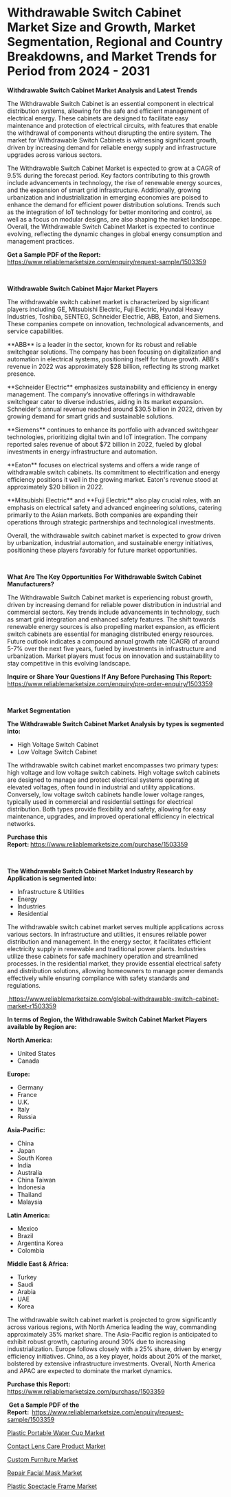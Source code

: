 <p><h1>Withdrawable Switch Cabinet Market Size and Growth, Market Segmentation, Regional and Country Breakdowns, and Market Trends for Period from 2024 -  2031</h1></p><p><strong>Withdrawable Switch Cabinet Market Analysis and Latest Trends</strong></p>
<p><p>The Withdrawable Switch Cabinet is an essential component in electrical distribution systems, allowing for the safe and efficient management of electrical energy. These cabinets are designed to facilitate easy maintenance and protection of electrical circuits, with features that enable the withdrawal of components without disrupting the entire system. The market for Withdrawable Switch Cabinets is witnessing significant growth, driven by increasing demand for reliable energy supply and infrastructure upgrades across various sectors.</p><p>The Withdrawable Switch Cabinet Market is expected to grow at a CAGR of 9.5% during the forecast period. Key factors contributing to this growth include advancements in technology, the rise of renewable energy sources, and the expansion of smart grid infrastructure. Additionally, growing urbanization and industrialization in emerging economies are poised to enhance the demand for efficient power distribution solutions. Trends such as the integration of IoT technology for better monitoring and control, as well as a focus on modular designs, are also shaping the market landscape. Overall, the Withdrawable Switch Cabinet Market is expected to continue evolving, reflecting the dynamic changes in global energy consumption and management practices.</p></p>
<p><strong>Get a Sample PDF of the Report:&nbsp;</strong> <a href="https://www.reliablemarketsize.com/enquiry/request-sample/1503359?utm_campaign=1404&utm_medium=2&utm_source=Github&utm_content=ia&utm_term=27092024&utm_id=withdrawable-switch-cabinet">https://www.reliablemarketsize.com/enquiry/request-sample/1503359</a></p>
<p>&nbsp;</p>
<p><strong>Withdrawable Switch Cabinet Major Market Players</strong></p>
<p><p>The withdrawable switch cabinet market is characterized by significant players including GE, Mitsubishi Electric, Fuji Electric, Hyundai Heavy Industries, Toshiba, SENTEG, Schneider Electric, ABB, Eaton, and Siemens. These companies compete on innovation, technological advancements, and service capabilities.</p><p>**ABB** is a leader in the sector, known for its robust and reliable switchgear solutions. The company has been focusing on digitalization and automation in electrical systems, positioning itself for future growth. ABB's revenue in 2022 was approximately $28 billion, reflecting its strong market presence.</p><p>**Schneider Electric** emphasizes sustainability and efficiency in energy management. The company’s innovative offerings in withdrawable switchgear cater to diverse industries, aiding in its market expansion. Schneider's annual revenue reached around $30.5 billion in 2022, driven by growing demand for smart grids and sustainable solutions.</p><p>**Siemens** continues to enhance its portfolio with advanced switchgear technologies, prioritizing digital twin and IoT integration. The company reported sales revenue of about $72 billion in 2022, fueled by global investments in energy infrastructure and automation.</p><p>**Eaton** focuses on electrical systems and offers a wide range of withdrawable switch cabinets. Its commitment to electrification and energy efficiency positions it well in the growing market. Eaton's revenue stood at approximately $20 billion in 2022.</p><p>**Mitsubishi Electric** and **Fuji Electric** also play crucial roles, with an emphasis on electrical safety and advanced engineering solutions, catering primarily to the Asian markets. Both companies are expanding their operations through strategic partnerships and technological investments.</p><p>Overall, the withdrawable switch cabinet market is expected to grow driven by urbanization, industrial automation, and sustainable energy initiatives, positioning these players favorably for future market opportunities.</p></p>
<p>&nbsp;</p>
<p><strong>What Are The Key Opportunities For Withdrawable Switch Cabinet Manufacturers?</strong></p>
<p><p>The Withdrawable Switch Cabinet market is experiencing robust growth, driven by increasing demand for reliable power distribution in industrial and commercial sectors. Key trends include advancements in technology, such as smart grid integration and enhanced safety features. The shift towards renewable energy sources is also propelling market expansion, as efficient switch cabinets are essential for managing distributed energy resources. Future outlook indicates a compound annual growth rate (CAGR) of around 5-7% over the next five years, fueled by investments in infrastructure and urbanization. Market players must focus on innovation and sustainability to stay competitive in this evolving landscape.</p></p>
<p><strong>Inquire or Share Your Questions If Any Before Purchasing This Report:</strong> <a href="https://www.reliablemarketsize.com/enquiry/pre-order-enquiry/1503359?utm_campaign=1404&utm_medium=2&utm_source=Github&utm_content=ia&utm_term=27092024&utm_id=withdrawable-switch-cabinet">https://www.reliablemarketsize.com/enquiry/pre-order-enquiry/1503359</a></p>
<p>&nbsp;</p>
<p><strong>Market Segmentation</strong></p>
<p><strong>The Withdrawable Switch Cabinet Market Analysis by types is segmented into:</strong></p>
<p><ul><li>High Voltage Switch Cabinet</li><li>Low Voltage Switch Cabinet</li></ul></p>
<p><p>The withdrawable switch cabinet market encompasses two primary types: high voltage and low voltage switch cabinets. High voltage switch cabinets are designed to manage and protect electrical systems operating at elevated voltages, often found in industrial and utility applications. Conversely, low voltage switch cabinets handle lower voltage ranges, typically used in commercial and residential settings for electrical distribution. Both types provide flexibility and safety, allowing for easy maintenance, upgrades, and improved operational efficiency in electrical networks.</p></p>
<p><strong>Purchase this Report:&nbsp;</strong><a href="https://www.reliablemarketsize.com/purchase/1503359?utm_campaign=1404&utm_medium=2&utm_source=Github&utm_content=ia&utm_term=27092024&utm_id=withdrawable-switch-cabinet">https://www.reliablemarketsize.com/purchase/1503359</a></p>
<p>&nbsp;</p>
<p><strong>The Withdrawable Switch Cabinet Market Industry Research by Application is segmented into:</strong></p>
<p><ul><li>Infrastructure & Utilities</li><li>Energy</li><li>Industries</li><li>Residential</li></ul></p>
<p><p>The withdrawable switch cabinet market serves multiple applications across various sectors. In infrastructure and utilities, it ensures reliable power distribution and management. In the energy sector, it facilitates efficient electricity supply in renewable and traditional power plants. Industries utilize these cabinets for safe machinery operation and streamlined processes. In the residential market, they provide essential electrical safety and distribution solutions, allowing homeowners to manage power demands effectively while ensuring compliance with safety standards and regulations.</p></p>
<p><a href="https://www.reliablemarketsize.com/global-withdrawable-switch-cabinet-market-r1503359?utm_campaign=1404&utm_medium=2&utm_source=Github&utm_content=ia&utm_term=27092024&utm_id=withdrawable-switch-cabinet">&nbsp;https://www.reliablemarketsize.com/global-withdrawable-switch-cabinet-market-r1503359</a></p>
<p><strong>In terms of Region, the Withdrawable Switch Cabinet Market Players available by Region are:</strong></p>
<p>
    <p> <strong> North America: </strong>
        <ul>
            <li>United States</li>
            <li>Canada</li>
        </ul>
        </p> 
    <p> <strong> Europe: </strong>
        <ul>
            <li>Germany</li>
            <li>France</li>
            <li>U.K.</li>
            <li>Italy</li>
            <li>Russia</li>
        </ul>
        </p> 
    <p> <strong> Asia-Pacific: </strong>
        <ul>
            <li>China</li>
            <li>Japan</li>
            <li>South Korea</li>
            <li>India</li>
            <li>Australia</li>
            <li>China Taiwan</li>
            <li>Indonesia</li>
            <li>Thailand</li>
            <li>Malaysia</li>
        </ul>
        </p> 
    <p> <strong> Latin America: </strong>
        <ul>
            <li>Mexico</li>
            <li>Brazil</li>
            <li>Argentina Korea</li>
            <li>Colombia</li>
        </ul>
        </p> 
    <p> <strong> Middle East & Africa: </strong>
        <ul>
            <li>Turkey</li>
            <li>Saudi</li>
            <li>Arabia</li>
            <li>UAE</li>
            <li>Korea</li>
        </ul>
    </p>
    </p>
<p><p>The withdrawable switch cabinet market is projected to grow significantly across various regions, with North America leading the way, commanding approximately 35% market share. The Asia-Pacific region is anticipated to exhibit robust growth, capturing around 30% due to increasing industrialization. Europe follows closely with a 25% share, driven by energy efficiency initiatives. China, as a key player, holds about 20% of the market, bolstered by extensive infrastructure investments. Overall, North America and APAC are expected to dominate the market dynamics.</p></p>
<p><strong>Purchase this Report: </strong><a href="https://www.reliablemarketsize.com/purchase/1503359?utm_campaign=1404&utm_medium=2&utm_source=Github&utm_content=ia&utm_term=27092024&utm_id=withdrawable-switch-cabinet">https://www.reliablemarketsize.com/purchase/1503359</a></p>
<p>&nbsp;<strong>Get a Sample PDF of the Report:&nbsp;&nbsp;</strong><a href="https://www.reliablemarketsize.com/enquiry/request-sample/1503359?utm_campaign=1404&utm_medium=2&utm_source=Github&utm_content=ia&utm_term=27092024&utm_id=withdrawable-switch-cabinet">https://www.reliablemarketsize.com/enquiry/request-sample/1503359</a></p>
<p><strong></strong></p>
<p><p><a href="https://issuu.com/reportprime-2/docs/plastic-portable-water-cup-market-s_56a7ae53866b7f?utm_campaign=1404&utm_medium=2&utm_source=Github&utm_content=ia&utm_term=27092024&utm_id=withdrawable-switch-cabinet">Plastic Portable Water Cup Market</a></p><p><a href="https://www.linkedin.com/pulse/global-contact-lens-care-product-market-trends-analysis-future-irrmc?trackingId=qaVQLSQ3RV2G%2F2AIPB%2FReQ%3D%3D&utm_campaign=1404&utm_medium=2&utm_source=Github&utm_content=ia&utm_term=27092024&utm_id=withdrawable-switch-cabinet">Contact Lens Care Product Market</a></p><p><a href="https://www.linkedin.com/pulse/custom-furniture-market-insights-product-type-application-trends-6w8df?trackingId=h4BAKi1DTlCRGnsL8ReG7Q%3D%3D&utm_campaign=1404&utm_medium=2&utm_source=Github&utm_content=ia&utm_term=27092024&utm_id=withdrawable-switch-cabinet">Custom Furniture Market</a></p><p><a href="https://issuu.com/reportprime-2/docs/repair-facial-mask-market-size-2030_85bea573940f1d?utm_campaign=1404&utm_medium=2&utm_source=Github&utm_content=ia&utm_term=27092024&utm_id=withdrawable-switch-cabinet">Repair Facial Mask Market</a></p><p><a href="https://www.linkedin.com/pulse/plastic-spectacle-frame-market-size-segmentation-trends-growth-engyf?trackingId=Hag9jNoWRF%2BpVAfoYdmLsQ%3D%3D&utm_campaign=1404&utm_medium=2&utm_source=Github&utm_content=ia&utm_term=27092024&utm_id=withdrawable-switch-cabinet">Plastic Spectacle Frame Market</a></p></p>